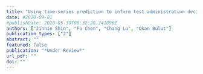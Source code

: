 ```yaml
---
title: "Using time-series prediction to inform test administration decisions in formative assessment"
date: #2020-09-01
#publishDate: 2020-05-30T00:32:28.241096Z
authors: ["Jinnie Shin", "Fu Chen", "Chang Lu", "Okan Bulut"]
publication_types: ["2"]
abstract: ""
featured: false
publication: "*Under Review*"
url_pdf: ""
doi: ""
---
```



